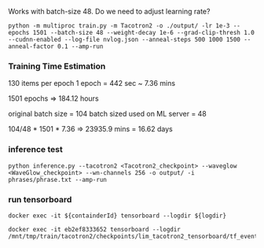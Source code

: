 Works with batch-size 48. Do we need to adjust learning rate?
```
python -m multiproc train.py -m Tacotron2 -o ./output/ -lr 1e-3 --epochs 1501 --batch-size 48 --weight-decay 1e-6 --grad-clip-thresh 1.0 --cudnn-enabled --log-file nvlog.json --anneal-steps 500 1000 1500 --anneal-factor 0.1 --amp-run
```

### Training Time Estimation 
130 items per epoch
1 epoch =  442 sec ~ 7.36 mins

1501 epochs => 184.12 hours

original batch size = 104
batch sized used on ML server = 48

104/48 * 1501 * 7.36 => 23935.9 mins = 16.62 days

### inference test
```
python inference.py --tacotron2 <Tacotron2_checkpoint> --waveglow <WaveGlow_checkpoint> --wn-channels 256 -o output/ -i phrases/phrase.txt --amp-run
```

### run tensorboard
```
docker exec -it ${containderId} tensorboard --logdir ${logdir}
```
```
docker exec -it eb2ef8333652 tensorboard --logdir /mnt/tmp/train/tacotron2/checkpoints/lim_tacotron2_tensorboard/tf_events
```

